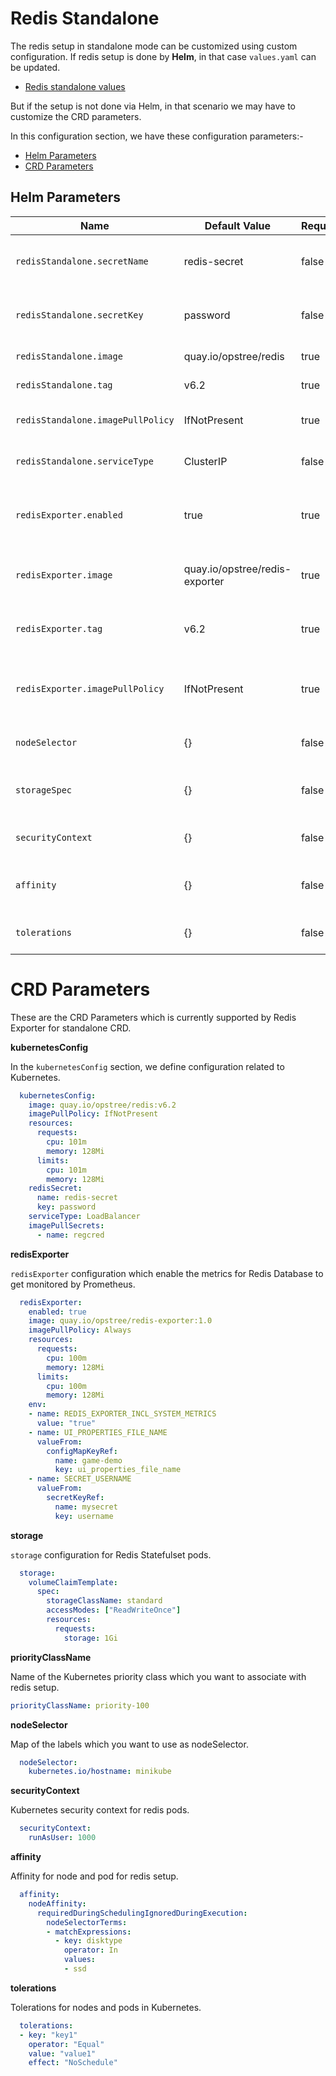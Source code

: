 # Redis Standalone

The redis setup in standalone mode can be customized using custom configuration. If redis setup is done by **Helm**, in that case `values.yaml` can be updated.

- [Redis standalone values](https://github.com/OT-CONTAINER-KIT/helm-charts/blob/main/charts/redis/values.yaml) 

But if the setup is not done via Helm, in that scenario we may have to customize the CRD parameters.

In this configuration section, we have these configuration parameters:-

- [Helm Parameters](redis-config.html#helm-parameters)
- [CRD Parameters](redis-config.html#crd-parameters)

## Helm Parameters

|**Name**|**Default Value**|**Required**|**Description**|
|--------|-----------------|------------|---------------|
|`redisStandalone.secretName` | redis-secret | false | Name of the existing secret in Kubernetes |
|`redisStandalone.secretKey` | password | false | Name of the existing secret key in Kubernetes |
|`redisStandalone.image` | quay.io/opstree/redis | true | Name of the redis image |
|`redisStandalone.tag` | v6.2 | true | Tag of the redis image |
|`redisStandalone.imagePullPolicy` | IfNotPresent | true | Image Pull Policy of the redis image |
|`redisStandalone.serviceType` | ClusterIP | false | Kubernetes service type for Redis |
|`redisExporter.enabled` | true | true | Redis exporter should be deployed or not |
|`redisExporter.image` | quay.io/opstree/redis-exporter | true | Name of the redis exporter image |
|`redisExporter.tag` | v6.2 | true | Tag of the redis exporter image |
|`redisExporter.imagePullPolicy` | IfNotPresent | true | Image Pull Policy of the redis exporter image |
|`nodeSelector` | {} | false | NodeSelector for redis pods |
|`storageSpec` | {} | false | Storage configuration for redis setup |
|`securityContext` | {} | false | Security Context for redis pods |
|`affinity` | {} | false | Affinity for node and pod for redis pods |
|`tolerations` | {} | false | Tolerations for redis pods |

# CRD Parameters

These are the CRD Parameters which is currently supported by Redis Exporter for standalone CRD.

**kubernetesConfig**

In the `kubernetesConfig` section, we define configuration related to Kubernetes.

```yaml
  kubernetesConfig:
    image: quay.io/opstree/redis:v6.2
    imagePullPolicy: IfNotPresent
    resources:
      requests:
        cpu: 101m
        memory: 128Mi
      limits:
        cpu: 101m
        memory: 128Mi
    redisSecret:
      name: redis-secret
      key: password
    serviceType: LoadBalancer
    imagePullSecrets:
      - name: regcred
```


**redisExporter**

`redisExporter` configuration which enable the metrics for Redis Database to get monitored by Prometheus.

```yaml
  redisExporter:
    enabled: true
    image: quay.io/opstree/redis-exporter:1.0
    imagePullPolicy: Always
    resources:
      requests:
        cpu: 100m
        memory: 128Mi
      limits:
        cpu: 100m
        memory: 128Mi
    env:
    - name: REDIS_EXPORTER_INCL_SYSTEM_METRICS
      value: "true"
    - name: UI_PROPERTIES_FILE_NAME
      valueFrom:
        configMapKeyRef:
          name: game-demo
          key: ui_properties_file_name
    - name: SECRET_USERNAME
      valueFrom:
        secretKeyRef:
          name: mysecret
          key: username
```

**storage**

`storage` configuration for Redis Statefulset pods.

```yaml
  storage:
    volumeClaimTemplate:
      spec:
        storageClassName: standard
        accessModes: ["ReadWriteOnce"]
        resources:
          requests:
            storage: 1Gi
```

**priorityClassName**

Name of the Kubernetes priority class which you want to associate with redis setup.

```yaml
priorityClassName: priority-100
```

**nodeSelector**

Map of the labels which you want to use as nodeSelector.

```yaml
  nodeSelector:
    kubernetes.io/hostname: minikube
```

**securityContext**

Kubernetes security context for redis pods.

```yaml
  securityContext:
    runAsUser: 1000
```

**affinity**

Affinity for node and pod for redis setup.

```yaml
  affinity:
    nodeAffinity:
      requiredDuringSchedulingIgnoredDuringExecution:
        nodeSelectorTerms:
        - matchExpressions:
          - key: disktype
            operator: In
            values:
            - ssd
```

**tolerations**

Tolerations for nodes and pods in Kubernetes.

```yaml
  tolerations:
  - key: "key1"
    operator: "Equal"
    value: "value1"
    effect: "NoSchedule"
```
